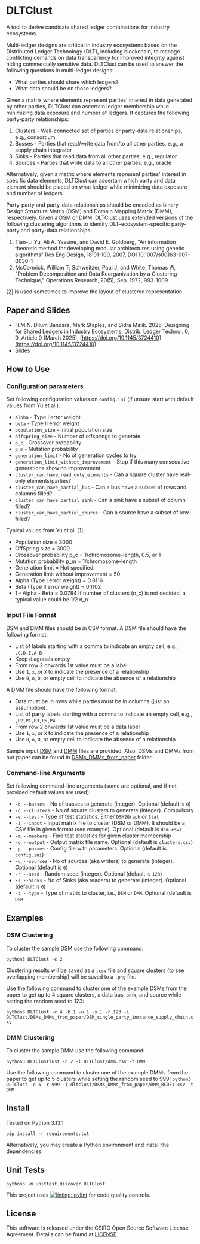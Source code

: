 # DLTClust

A tool to derive candidate shared ledger combinations for industry ecosystems.

Multi-ledger designs are critical in industry ecosystems based on the Distributed Ledger Technology (DLT), including blockchain, to manage conflicting demands on data transparency for improved integrity against hiding commercially sensitive data. 
DLTClust can be used to answer the following questions in multi-ledger designs:
* What parties should share which ledgers?
* What data should be on those ledgers?

Given a matrix where elements represent parties' interest in data generated by other parties, DLTClust can ascertain ledger membership while minimizing data exposure and number of ledgers. It captures the following party-party relationships:

1. Clusters - Well-connected set of parties or party-data relationships, e.g., consortium
2. Busses - Parties that read/write data from/to all other parties, e.g., a supply chain integrator 
3. Sinks - Parties that read data from all other parties, e.g., regulator
4. Sources - Parties that write data to all other parties, e.g., oracle

Alternatively, given a matrix where elements represent parties' interest in specific data elements, DLTClust can ascertain which party and data element should be placed on what ledger while minimizing data exposure and number of ledgers.
    
Party-party and party-data relationships should be encoded as binary Design Structure Matrix (DSM) and Domain Mapping Matrix (DMM), respectively. Given a DSM or DMM, DLTClust uses extended versions of the following clustering algorithms to identify DLT-ecosystem-specific party-party and party-data relationships: 
1. Tian-Li Yu, Ali A. Yassine, and David E. Goldberg, "An information theoretic method for developing modular architectures using genetic algorithms" Res Eng Design, 18:91-109, 2007, DOI 10.1007/s00163-007-0030-1
2. McCormick, William T; Schweitzer, Paul J; and White, Thomas W, "Problem Decomposition and Data Reorganization by a Clustering Technique," Operations Research, 20(5), Sep. 1972, 993-1009

[2] is used sometimes to improve the layout of clustered representation.

## Paper and Slides
* H.M.N. Dilum Bandara, Mark Staples, and Sidra Malik. 2025. Designing for Shared Ledgers in Industry Ecosystems. Distrib. Ledger Technol. 0, 0, Article 0 (March 2025), [https://doi.org/10.1145/3724410](https://doi.org/10.1145/3724410)
* [Slides](https://www.slideshare.net/slideshow/designing-for-multiple-blockchains-in-industry-ecosystems/277143445)

## How to Use

### Configuration parameters
Set following configuration values on `config.ini` (if unsure start with default values from Yu et al.):
* `alpha` - Type I error weight
* `beta` - Type II error weight
* `population_size` - Initial population size
* `offspring_size` - Number of offsprings to generate
* `p_c` - Crossover probability
* `p_m` - Mutation probability
* `generation_limit` - No of generation cycles to try
* `generation_limit_without_improvement` - Stop if this many consecutive generations show no improvement
* `cluster_can_have_read_only_elements` - Can a square cluster have real-only elements/parties?
* `cluster_can_have_partial_bus` - Can a bus have a subset of rows and columns filled?
* `cluster_can_have_partial_sink` - Can a sink have a subset of column filled?
* `cluster_can_have_partial_source` - Can a source have a subset of row filled?

Typical values from Yu et al. [1]:
* Population size = 3000
* OffSpring size = 3000
* Crossover probability p_c = 1/chromosome-length, 0.5, or 1
* Mutation probability p_m = 1/chromosome-length
* Generation limit = Not specified
* Generation limit without improvement = 50
* Alpha (Type I error weight) = 0.8116
* Beta (Type II error weight) = 0.1102
* 1 - Alpha - Beta = 0.0784
If number of clusters (n_c) is not decided, a typical value could be 1/2 n_n

### Input File Format
DSM and DMM files should be in CSV format. A DSM file should have the following format:
* List of labels starting with a comma to indicate an empty cell, e.g., `,C,D,E,A,B`
* Keep diagonals empty
* From row 2 onwards 1st value must be a label
* Use `1`, `x`, or `X` to indicate the presence of a relationship
* Use `0`, `o`, `O`, or empty cell to indicate the absence of a relationship

A DMM file should have the following format:
* Data must be in rows while parties must be in columns (just an assumption).
* List of party labels starting with a comma to indicate an empty cell, e.g., `,P2,P1,P3,P5,P4`
* From row 2 onwards 1st value must be a data label
* Use `1`, `x`, or `X` to indicate the presence of a relationship
* Use `0`, `o`, `O`, or empty cell to indicate the absence of a relationship

Sample input [DSM](dsm.csv) and [DMM](dmm.csv) files are provided. Also, DSMs and DMMs from our paper can be found in [DSMs_DMMs_from_paper](DSMs_DMMs_from_paper) folder.

### Command-line Arguments
Set following command-line arguments (some are optional, and if not provided default values are used):
* `-b`, `--busses` - No of busses to generate (integer). Optional (default is `0`)
* `-c`, `--clusters` -  No of square clusters to generate (integer). Compulsory
* `-e`, `--test` -  Type of test statistics. Either `DSM2Graph` or `Stat`
* `-i`, `--input` - Input matrix file to cluster (DSM or DMM). It should be a CSV file in given format (see example). Optional (default is `dsm.csv`)
* `-m`, `--members` - Find test statistics for given cluster membership
* `-o`, `--output` - Output matrix file name. Optional (default is `clusters.csv`)
* `-p`, `--params` - Config file with parameters. Optional (default is `config.ini`)
* `-u`, `--sources` - No of sources (aka writers) to generate (integer). Optional (default is `0`)
* `-r`, `--seed` - Random seed (integer). Optional (default is `123`)
* `-s`, `--Sinks` - No of Sinks (aka readers) to generate (integer). Optional (default is `0`)
* `-t`, `--type` - Type of matrix to cluster, i.e., `DSM` or `DMM`. Optional (default is `DSM`

## Examples
### DSM Clustering
To cluster the sample DSM use the following command:

`python3 DLTClust -c 2`

Clustering results will be saved as a `.csv` file and square clusters (to see overlapping membership) will be saved to a `.png` file.

Use the following command to cluster one of the example DSMs from the paper to get up to 4 square clusters, a data bus, sink, and source while setting the random seed to 123:

`python3 DLTClust -c 4 -b 1 -u 1 -s 1 -r 123 -i DLTClust/DSMs_DMMs_from_paper/DSM_single_party_instance_supply_chain.csv`

### DMM Clustering
To cluster the sample DMM use the following command:

`python3 DLTClustlust -c 2 -i DLTClust/dmm.csv -t DMM`

Use the following command to cluster one of the example DMMs from the paper to get up to 5 clusters while setting the random seed to 999:
`python3 DLTClust -c 5 -r 999 -i dltclust/DSMs_DMMs_from_paper/DMM_BCDFI.csv -t DMM`

## Install
Tested on Python 3.13.1

`pip install -r requirements.txt`

Alternatively, you may create a Python environment and install the dependencies.

## Unit Tests
`python3 -m unittest discover DLTClust`

This project uses [![linting: pylint](https://img.shields.io/badge/linting-pylint-yellowgreen)](https://github.com/pylint-dev/pylint) for code quality controls.

## License
This software is released under the CSIRO Open Source Software License Agreement. Details can be found at [LICENSE](LICENSE).
